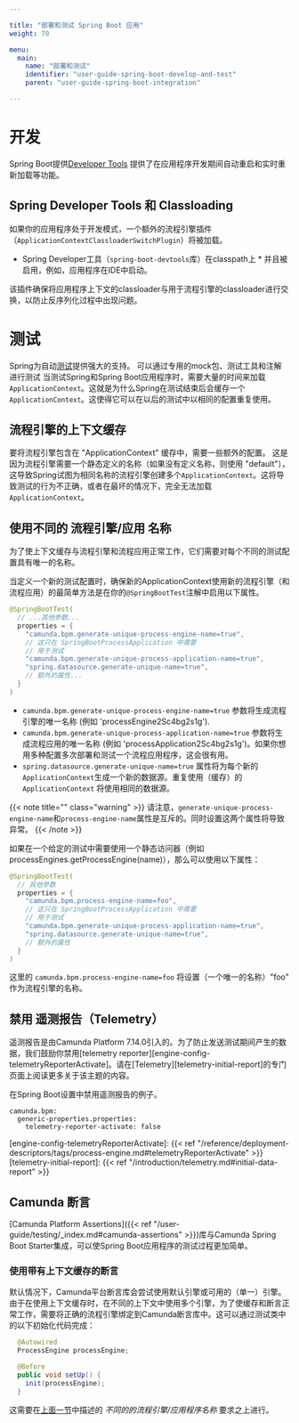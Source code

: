 ```yaml
---

title: "部署和测试 Spring Boot 应用"
weight: 70

menu:
  main:
    name: "部署和测试"
    identifier: "user-guide-spring-boot-develop-and-test"
    parent: "user-guide-spring-boot-integration"

---
```


# 开发

Spring Boot提供[Developer Tools](https://docs.spring.io/spring-boot/docs/current/reference/html/using.html#using.devtools) 提供了在应用程序开发期间自动重启和实时重新加载等功能。

## Spring Developer Tools 和 Classloading

如果你的应用程序处于开发模式，一个额外的流程引擎插件（`ApplicationContextClassloaderSwitchPlugin`）将被加载。

* Spring Developer工具（`spring-boot-devtools`库）在classpath上 * 并且被启用，例如，应用程序在IDE中启动。

该插件确保将应用程序上下文的classloader与用于流程引擎的classloader进行交换，以防止反序列化过程中出现问题。

# 测试

Spring为自动[测试](https://docs.spring.io/spring/docs/current/spring-framework-reference/testing.html#testing-introduction)提供强大的支持。
可以通过专用的mock包、测试工具和注解 进行测试
当测试Spring和Spring Boot应用程序时，需要大量的时间来加载`ApplicationContext`。这就是为什么Spring在测试结束后会缓存一个`ApplicationContext`。这使得它可以在以后的测试中以相同的配置重复使用。

## 流程引擎的上下文缓存

要将流程引擎包含在 "ApplicationContext" 缓存中，需要一些额外的配置。
这是因为流程引擎需要一个静态定义的名称（如果没有定义名称，则使用 "default"），这导致Spring试图为相同名称的流程引擎创建多个`ApplicationContext`。这将导致测试的行为不正确，或者在最坏的情况下，完全无法加载`ApplicationContext`。

## 使用不同的 流程引擎/应用 名称

为了使上下文缓存与流程引擎和流程应用正常工作，它们需要对每个不同的测试配置具有唯一的名称。

当定义一个新的测试配置时，确保新的ApplicationContext使用新的流程引擎（和流程应用）的最简单方法是在你的`@SpringBootTest`注解中启用以下属性。

```java
@SpringBootTest(
  // ...其他参数...
  properties = {
    "camunda.bpm.generate-unique-process-engine-name=true",
    // 这只在 SpringBootProcessApplication 中需要
    // 用于测试
    "camunda.bpm.generate-unique-process-application-name=true",
    "spring.datasource.generate-unique-name=true",
    // 额外的属性...
  }
)
```

* `camunda.bpm.generate-unique-process-engine-name=true` 参数将生成流程引擎的唯一名称 (例如 'processEngine2Sc4bg2s1g').
* `camunda.bpm.generate-unique-process-application-name=true` 参数将生成流程应用的唯一名称 (例如 'processApplication2Sc4bg2s1g')。如果你想用多种配置多次部署和测试一个流程应用程序，这会很有用。
* `spring.datasource.generate-unique-name=true` 属性将为每个新的`ApplicationContext`生成一个新的数据源。重复使用（缓存）的`ApplicationContext` 将使用相同的数据源。

{{< note title="" class="warning" >}} 
请注意，`generate-unique-process-engine-name`和`process-engine-name`属性是互斥的。同时设置这两个属性将导致异常。
{{< /note >}}

如果在一个给定的测试中需要使用一个静态访问器（例如processEngines.getProcessEngine(name)），那么可以使用以下属性：

```java
@SpringBootTest(
  // 其他参数
  properties = {
    "camunda.bpm.process-engine-name=foo",
    // 这只在 SpringBootProcessApplication 中需要
    // 用于测试
    "camunda.bpm.generate-unique-process-application-name=true",
    "spring.datasource.generate-unique-name=true",
    // 额外的属性
  }
)
```
这里的 `camunda.bpm.process-engine-name=foo` 将设置（一个唯一的名称）"foo" 作为流程引擎的名称。

## 禁用 遥测报告（Telemetry）

遥测报告是由Camunda Platform 7.14.0引入的。为了防止发送测试期间产生的数据，我们鼓励你禁用[telemetry reporter][engine-config-telemetryReporterActivate]。请在[Telemetry][telemetry-initial-report]的专门页面上阅读更多关于该主题的内容。

在Spring Boot设置中禁用遥测报告的例子。

```
camunda.bpm:
  generic-properties.properties:
    telemetry-reporter-activate: false
```

[engine-config-telemetryReporterActivate]: {{< ref "/reference/deployment-descriptors/tags/process-engine.md#telemetryReporterActivate" >}}
[telemetry-initial-report]: {{< ref "/introduction/telemetry.md#initial-data-report" >}}

## Camunda 断言

[Camunda Platform Assertions]({{< ref "/user-guide/testing/_index.md#camunda-assertions" >}})库与Camunda Spring Boot Starter集成，可以使Spring Boot应用程序的测试过程更加简单。

### 使用带有上下文缓存的断言

默认情况下，Camunda平台断言库会尝试使用默认引擎或可用的（单一）引擎。由于在使用上下文缓存时，在不同的上下文中使用多个引擎，为了使缓存和断言正常工作，需要将正确的流程引擎绑定到Camunda断言库中。这可以通过测试类中的以下初始化代码完成：

```java
  @Autowired
  ProcessEngine processEngine;  

  @Before
  public void setUp() {
    init(processEngine);
  }
```

这需要在[上面一节](#使用不同的-流程引擎-应用-名称)中描述的 _不同的的流程引擎/应用程序名称_ 要求之上进行。
